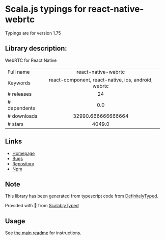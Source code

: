
# Scala.js typings for react-native-webrtc

Typings are for version 1.75

## Library description:
WebRTC for React Native

|                    |                 |
| ------------------ | :-------------: |
| Full name          | react-native-webrtc |
| Keywords           | react-component, react-native, ios, android, webrtc |
| # releases         | 24 |
| # dependents       | 0.0 |
| # downloads        | 32990.666666666664 |
| # stars            | 4049.0 |

## Links
- [Homepage](https://github.com/react-native-webrtc/react-native-webrtc)
- [Bugs](https://github.com/react-native-webrtc/react-native-webrtc/issues)
- [Repository](https://github.com/react-native-webrtc/react-native-webrtc)
- [Npm](https://www.npmjs.com/package/react-native-webrtc)
    


## Note
This library has been generated from typescript code from [DefinitelyTyped](https://definitelytyped.org).

Provided with :purple_heart: from [ScalablyTyped](https://github.com/oyvindberg/ScalablyTyped)

## Usage
See [the main readme](../../readme.md) for instructions.



